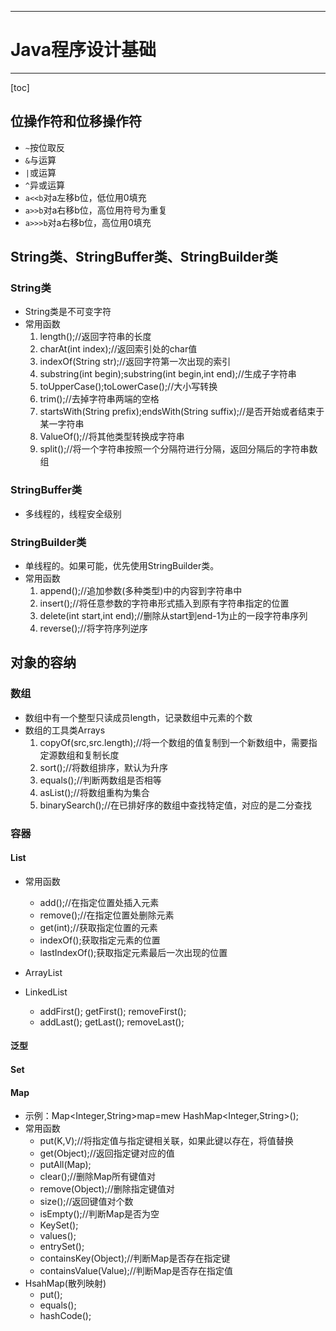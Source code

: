
---

# Java程序设计基础

---
[toc]

## 位操作符和位移操作符

   * `~`按位取反
   * `&`与运算
   * `|`或运算
   * `^`异或运算
   * `a<<b`对a左移b位，低位用0填充
   * `a>>b`对a右移b位，高位用符号为重复
   * `a>>>b`对a右移b位，高位用0填充

## String类、StringBuffer类、StringBuilder类

### String类
   
   * String类是不可变字符
   * 常用函数
     1. length();//返回字符串的长度
	 2. charAt(int index);//返回索引处的char值
     3. indexOf(String str);//返回字符第一次出现的索引
	 4. substring(int begin);substring(int begin,int end);//生成子字符串
	 5. toUpperCase();toLowerCase();//大小写转换
	 6. trim();//去掉字符串两端的空格
	 7. startsWith(String prefix);endsWith(String suffix);//是否开始或者结束于某一字符串
	 8. ValueOf();//将其他类型转换成字符串
	 9. split();//将一个字符串按照一个分隔符进行分隔，返回分隔后的字符串数组

### StringBuffer类

   * 多线程的，线程安全级别

### StringBuilder类

   * 单线程的。如果可能，优先使用StringBuilder类。
   * 常用函数
     1. append();//追加参数(多种类型)中的内容到字符串中
     2. insert();//将任意参数的字符串形式插入到原有字符串指定的位置
     3. delete(int start,int end);//删除从start到end-1为止的一段字符串序列
     4. reverse();//将字符序列逆序

## 对象的容纳

### 数组

   * 数组中有一个整型只读成员length，记录数组中元素的个数
   * 数组的工具类Arrays
     1. copyOf(src,src.length);//将一个数组的值复制到一个新数组中，需要指定源数组和复制长度
     2. sort();//将数组排序，默认为升序
     3. equals();//判断两数组是否相等
     4. asList();//将数组重构为集合
     5. binarySearch();//在已排好序的数组中查找特定值，对应的是二分查找

### 容器

#### List
   * 常用函数
     * add();//在指定位置处插入元素
     * remove();//在指定位置处删除元素
     * get(int);//获取指定位置的元素
     * indexOf();获取指定元素的位置
     * lastIndexOf();获取指定元素最后一次出现的位置
  
   * ArrayList
   * LinkedList
     * addFirst();  getFirst();  removeFirst(); 
     * addLast();  getLast();  removeLast(); 
  
#### 泛型

#### Set

#### Map
   * 示例：Map<Integer,String>map=mew HashMap<Integer,String>();
   * 常用函数
     * put(K,V);//将指定值与指定键相关联，如果此键以存在，将值替换
     * get(Object);//返回指定键对应的值
     * putAll(Map);
     * clear();//删除Map所有键值对
     * remove(Object);//删除指定键值对
     * size();//返回键值对个数
     * isEmpty();//判断Map是否为空
     * KeySet();
     * values();
     * entrySet();
     * containsKey(Object);//判断Map是否存在指定键
     * containsValue(Value);//判断Map是否存在指定值
   * HsahMap(散列映射)
     * put();
     * equals();
     * hashCode();
